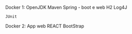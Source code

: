 Docker 1:
    OpenJDK
    Maven
    Spring - boot e web
    H2
    Log4J

    JUnit

Docker 2:
    App web
    REACT
    BootStrap
